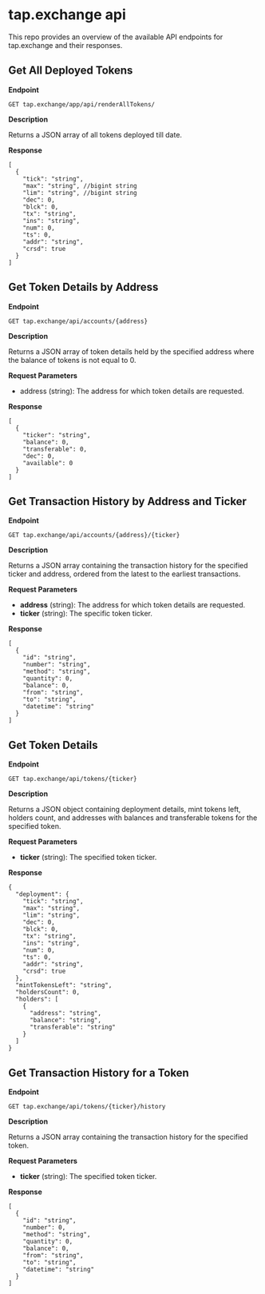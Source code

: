 # tap.exchange api

This repo provides an overview of the available API endpoints for tap.exchange and their responses.

## Get All Deployed Tokens

**Endpoint**

``` GET tap.exchange/app/api/renderAllTokens/ ```

**Description**

Returns a JSON array of all tokens deployed till date.

**Response**

```
[
  {
    "tick": "string",
    "max": "string", //bigint string
    "lim": "string", //bigint string
    "dec": 0,
    "blck": 0,
    "tx": "string",
    "ins": "string",
    "num": 0,
    "ts": 0,
    "addr": "string",
    "crsd": true
  }
]
```
## Get Token Details by Address

**Endpoint**

``` GET tap.exchange/api/accounts/{address} ```

**Description**

Returns a JSON array of token details held by the specified address where the balance of tokens is not equal to 0.

**Request Parameters**

* address (string): The address for which token details are requested.

**Response**

```
[
  {
    "ticker": "string",
    "balance": 0,
    "transferable": 0,
    "dec": 0,
    "available": 0
  }
]

```
## Get Transaction History by Address and Ticker

**Endpoint**

``` GET tap.exchange/api/accounts/{address}/{ticker} ```

**Description**

Returns a JSON array containing the transaction history for the specified ticker and address, ordered from the latest to the earliest transactions.

**Request Parameters**

* **address** (string): The address for which token details are requested.
* **ticker** (string): The specific token ticker.

**Response**

```
[
  {
    "id": "string",
    "number": "string",
    "method": "string",
    "quantity": 0,
    "balance": 0,
    "from": "string",
    "to": "string",
    "datetime": "string"
  }
]

```

## Get Token Details

**Endpoint**

``` GET tap.exchange/api/tokens/{ticker} ```

**Description**

Returns a JSON object containing deployment details, mint tokens left, holders count, and addresses with balances and transferable tokens for the specified token.

**Request Parameters**

* **ticker** (string): The specified token ticker.

**Response**

```
{
  "deployment": {
    "tick": "string",
    "max": "string",
    "lim": "string",
    "dec": 0,
    "blck": 0,
    "tx": "string",
    "ins": "string",
    "num": 0,
    "ts": 0,
    "addr": "string",
    "crsd": true
  },
  "mintTokensLeft": "string",
  "holdersCount": 0,
  "holders": [
    {
      "address": "string",
      "balance": "string",
      "transferable": "string"
    }
  ]
}
```
## Get Transaction History for a Token

**Endpoint**

``` GET tap.exchange/api/tokens/{ticker}/history ```

**Description**

Returns a JSON array containing the transaction history for the specified token.

**Request Parameters**

* **ticker** (string): The specified token ticker.

**Response**

```
[
  {
    "id": "string",
    "number": 0,
    "method": "string",
    "quantity": 0,
    "balance": 0,
    "from": "string",
    "to": "string",
    "datetime": "string"
  }
]
```
